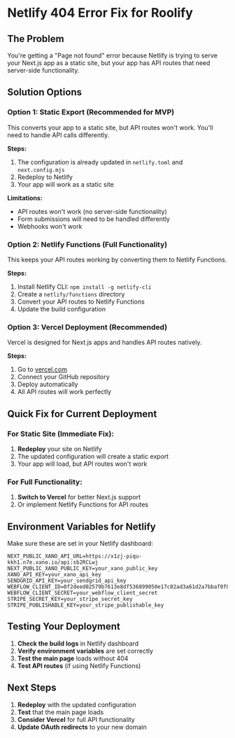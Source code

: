 # Netlify 404 Error Fix for Roolify

## The Problem
You're getting a "Page not found" error because Netlify is trying to serve your Next.js app as a static site, but your app has API routes that need server-side functionality.

## Solution Options

### Option 1: Static Export (Recommended for MVP)
This converts your app to a static site, but API routes won't work. You'll need to handle API calls differently.

**Steps:**
1. The configuration is already updated in `netlify.toml` and `next.config.mjs`
2. Redeploy to Netlify
3. Your app will work as a static site

**Limitations:**
- API routes won't work (no server-side functionality)
- Form submissions will need to be handled differently
- Webhooks won't work

### Option 2: Netlify Functions (Full Functionality)
This keeps your API routes working by converting them to Netlify Functions.

**Steps:**
1. Install Netlify CLI: `npm install -g netlify-cli`
2. Create a `netlify/functions` directory
3. Convert your API routes to Netlify Functions
4. Update the build configuration

### Option 3: Vercel Deployment (Recommended)
Vercel is designed for Next.js apps and handles API routes natively.

**Steps:**
1. Go to [vercel.com](https://vercel.com)
2. Connect your GitHub repository
3. Deploy automatically
4. All API routes will work perfectly

## Quick Fix for Current Deployment

### For Static Site (Immediate Fix):
1. **Redeploy** your site on Netlify
2. The updated configuration will create a static export
3. Your app will load, but API routes won't work

### For Full Functionality:
1. **Switch to Vercel** for better Next.js support
2. Or implement Netlify Functions for API routes

## Environment Variables for Netlify

Make sure these are set in your Netlify dashboard:

```
NEXT_PUBLIC_XANO_API_URL=https://x1zj-piqu-kkh1.n7e.xano.io/api:sb2RCLwj
NEXT_PUBLIC_XANO_PUBLIC_KEY=your_xano_public_key
XANO_API_KEY=your_xano_api_key
SENDGRID_API_KEY=your_sendgrid_api_key
WEBFLOW_CLIENT_ID=0f2deed02579b7613e8df536899050e17c02ad3a61d2a7bbaf0f80e4a63b596d
WEBFLOW_CLIENT_SECRET=your_webflow_client_secret
STRIPE_SECRET_KEY=your_stripe_secret_key
STRIPE_PUBLISHABLE_KEY=your_stripe_publishable_key
```

## Testing Your Deployment

1. **Check the build logs** in Netlify dashboard
2. **Verify environment variables** are set correctly
3. **Test the main page** loads without 404
4. **Test API routes** (if using Netlify Functions)

## Next Steps

1. **Redeploy** with the updated configuration
2. **Test** that the main page loads
3. **Consider Vercel** for full API functionality
4. **Update OAuth redirects** to your new domain

